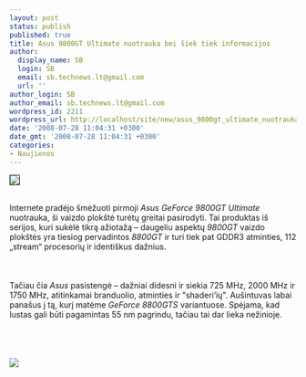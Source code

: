 ```yaml
---
layout: post
status: publish
published: true
title: Asus 9800GT Ultimate nuotrauka bei šiek tiek informacijos
author:
  display_name: SB
  login: SB
  email: sb.technews.lt@gmail.com
  url: ''
author_login: SB
author_email: sb.technews.lt@gmail.com
wordpress_id: 2211
wordpress_url: http://localhost/site/new/asus_9800gt_ultimate_nuotrauka_bei_siek_tiek_informacijos/
date: '2008-07-28 11:04:31 +0300'
date_gmt: '2008-07-28 11:04:31 +0300'
categories:
- Naujienos
---
```

<div class="imgright"><img src="http://img157.imageshack.us/img157/3696/asuslogodx6.jpg" border="1"></div>
<p><br>Internete pradėjo šmėžuoti pirmoji <i>Asus GeForce 9800GT Ultimate</i> nuotrauka, ši vaizdo plokštė turėtų greitai pasirodyti. Tai produktas iš serijos, kuri sukėlė tikrą ažiotažą – daugeliu aspektų <i>9800GT</i> vaizdo plokštės yra tiesiog pervadintos <i>8800GT</i> ir turi tiek pat GDDR3 atminties, 112 „stream“ procesorių ir identiškus dažnius.<br />
<br><br />
<br>Tačiau čia <i>Asus</i> pasistengė – dažniai didesni ir siekia 725 MHz, 2000 MHz ir 1750 MHz, atitinkamai branduolio, atminties ir &quot;shaderi‘ių&quot;. Aušintuvas labai panašus į tą, kurį matėme <i>GeForce 8800GTS</i> variantuose. Spėjama, kad lustas gali būti pagamintas 55 nm pagrindu, tačiau tai dar lieka nežinioje.<br />
<br><br />
<br><br><img src="http://img157.imageshack.us/img157/4647/5aos1.jpg"><br><br />
<br><br />
<br><br />
<br></p>
